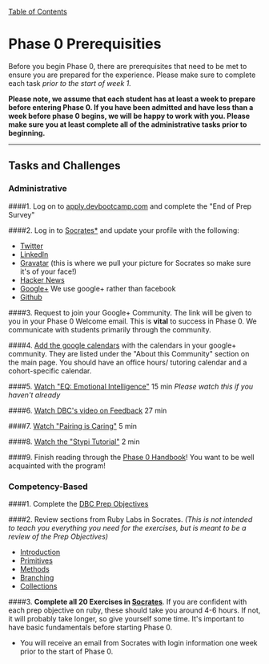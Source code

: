 [Table of Contents](readme.md)

# Phase 0 Prerequisities

Before you begin Phase 0, there are prerequisites that need to be met to ensure you are prepared for the experience. Please make sure to complete each task *prior to the start of week 1.*

**Please note, we assume that each student has at least a week to prepare before entering Phase 0. If you have been admitted and have less than a week before phase 0 begins, we will be happy to work with you. Please make sure you at least complete all of the administrative tasks prior to beginning.**

*** 
## Tasks and Challenges

### Administrative
####1. Log on to [apply.devbootcamp.com](http://apply.devbootcamp.com) and complete the "End of Prep Survey"

####2. Log in to [Socrates*](https://socrates.devbootcamp.com/) and update your profile with the following:
   - [Twitter](https://twitter.com/)
   - [LinkedIn](https://www.linkedin.com/)
   - [Gravatar](http://en.gravatar.com/) (this is where we pull your picture for Socrates so make sure it's of your face!)
   - [Hacker News](https://news.ycombinator.com/)
   - [Google+](https://plus.google.com) We use google+ rather than facebook
   - [Github](https://github.com/)

####3. Request to join your Google+ Community. The link will be given to you in your Phase 0 Welcome email. 
This is **vital** to success in Phase 0. We communicate with students primarily through the community.

####4. [Add the google calendars](intro-gps-signup.md) with the calendars in your google+ community. 
They are listed under the "About this Community" section on the main page. You should have an office hours/ tutoring calendar and a cohort-specific calendar. 

####5. [Watch "EQ: Emotional Intelligence"](https://vimeo.com/99779530) 15 min *Please watch this if you haven't already*

####6. [Watch DBC's video on Feedback](https://vimeo.com/99780302) 27 min

####7. [Watch "Pairing is Caring"](https://vimeo.com/76662569) 5 min

####8. [Watch the "Stypi Tutorial"](https://vimeo.com/76870082) 2 min

####9. Finish reading through the [Phase 0 Handbook](readme.md)! You want to be well acquainted with the program!


### Competency-Based

####1. Complete the [DBC Prep Objectives](https://gist.github.com/dbc-challenges/2712a4b3c9fc01a37840)

####2. Review sections from Ruby Labs in Socrates. *(This is not intended to teach you everything you need for the exercises, but is meant to be a review of the Prep Objectives)*
   - [Introduction](https://socrates.devbootcamp.com/labs/ruby/introduction)
   - [Primitives](https://socrates.devbootcamp.com/labs/ruby/primitives/)
   - [Methods](https://socrates.devbootcamp.com/labs/ruby/methods/)
   - [Branching](https://socrates.devbootcamp.com/labs/ruby/branching)
   - [Collections](https://socrates.devbootcamp.com/labs/ruby/collections/)

####3. **Complete all 20 Exercises in [Socrates](https://socrates.devbootcamp.com/exercises)**. 
If you are confident with each prep objective on ruby, these should take you around 4-6 hours. If not, it will probably take longer, so give yourself some time. It's important to have basic fundamentals before starting Phase 0. 



* You will receive an email from Socrates with login information one week prior to the start of Phase 0.

